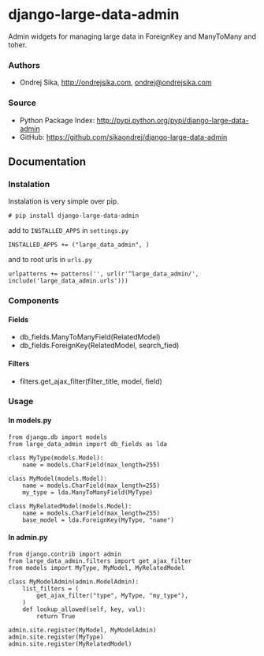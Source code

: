 django-large-data-admin
=======================

Admin widgets for managing large data in ForeignKey and ManyToMany and toher.

### Authors
*  Ondrej Sika, <http://ondrejsika.com>, ondrej@ondrejsika.com

### Source
* Python Package Index: <http://pypi.python.org/pypi/django-large-data-admin>
* GitHub: <https://github.com/sikaondrej/django-large-data-admin>

## Documentation

### Instalation

Instalation is very simple over pip.

    # pip install django-large-data-admin

add to `INSTALLED_APPS` in `settings.py`

    INSTALLED_APPS += ("large_data_admin", )

and to root urls in `urls.py`

    urlpatterns += patterns('', url(r'^large_data_admin/', include('large_data_admin.urls')))

### Components

#### Fields
* db_fields.ManyToManyField(RelatedModel)
* db_fields.ForeignKey(RelatedModel, search_fied)

#### Filters
* filters.get_ajax_filter(filter_title, model, field)

### Usage

#### In models.py

    from django.db import models
    from large_data_admin import db_fields as lda

    class MyType(models.Model):
        name = models.CharField(max_length=255)

    class MyModel(models.Model):
        name = models.CharField(max_length=255)
        my_type = lda.ManyToManyField(MyType)

    class MyRelatedModel(models.Model):
        name = models.CharField(max_length=255)
        base_model = lda.ForeignKey(MyType, "name")

#### In admin.py

    from django.contrib import admin
    from large_data_admin.filters import get_ajax_filter
    from models import MyType, MyModel, MyRelatedModel

    class MyModelAdmin(admin.ModelAdmin):
        list_filters = (
            get_ajax_filter("type", MyType, "my_type"),
        )
        def lookup_allowed(self, key, val):
            return True

    admin.site.register(MyModel, MyModelAdmin)
    admin.site.register(MyType)
    admin.site.register(MyRelatedModel)
